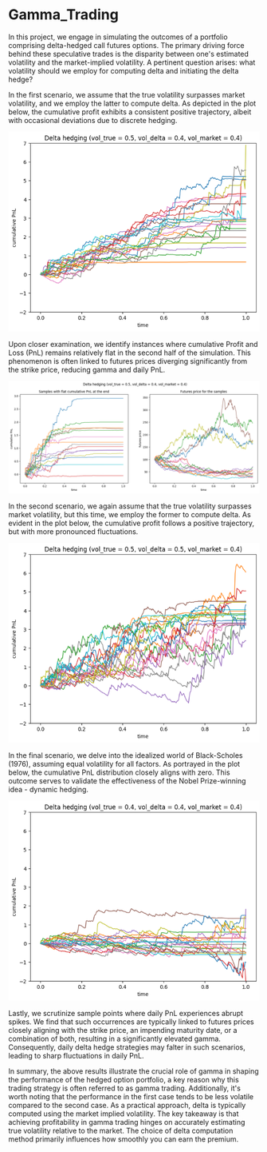 # Gamma_Trading

In this project, we engage in simulating the outcomes of a portfolio comprising delta-hedged call futures options. 
The primary driving force behind these speculative trades is the disparity between one's estimated volatility and the market-implied volatility. 
A pertinent question arises: what volatility should we employ for computing delta and initiating the delta hedge?

In the first scenario, we assume that the true volatility surpasses market volatility, and we employ the latter to compute delta. 
As depicted in the plot below, the cumulative profit exhibits a consistent positive trajectory, albeit with occasional deviations due to discrete hedging.

![case1](https://github.com/WuYenSun/Gamma_Trading/blob/main/gamma_trading01.png)


Upon closer examination, we identify instances where cumulative Profit and Loss (PnL) remains relatively flat in the second half of the simulation. 
This phenomenon is often linked to futures prices diverging significantly from the strike price, reducing gamma and daily PnL.

![case1_flat](https://github.com/WuYenSun/Gamma_Trading/blob/main/gamma_trading02.png)


In the second scenario, we again assume that the true volatility surpasses market volatility, but this time, we employ the former to compute delta. 
As evident in the plot below, the cumulative profit follows a positive trajectory, but with more pronounced fluctuations. 

![case2](https://github.com/WuYenSun/Gamma_Trading/blob/main/gamma_trading03.png)


In the final scenario, we delve into the idealized world of Black-Scholes (1976), assuming equal volatility for all factors. 
As portrayed in the plot below, the cumulative PnL distribution closely aligns with zero. 
This outcome serves to validate the effectiveness of the Nobel Prize-winning idea - dynamic hedging.

![case3](https://github.com/WuYenSun/Gamma_Trading/blob/main/gamma_trading05.png)


Lastly, we scrutinize sample points where daily PnL experiences abrupt spikes. 
We find that such occurrences are typically linked to futures prices closely aligning with the strike price, an impending maturity date, or a combination of both, resulting in a significantly elevated gamma. 
Consequently, daily delta hedge strategies may falter in such scenarios, leading to sharp fluctuations in daily PnL.

In summary, the above results illustrate the crucial role of gamma in shaping the performance of the hedged option portfolio, a key reason why this trading strategy is often referred to as gamma trading. 
Additionally, it's worth noting that the performance in the first case tends to be less volatile compared to the second case. 
As a practical approach, delta is typically computed using the market implied volatility. 
The key takeaway is that achieving profitability in gamma trading hinges on accurately estimating true volatility relative to the market. 
The choice of delta computation method primarily influences how smoothly you can earn the premium.
